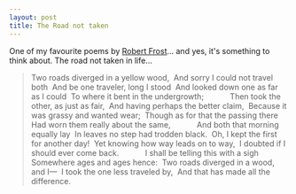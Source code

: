 ```yaml
---
layout: post
title: The Road not taken
---
```


One of my favourite poems by [Robert Frost](http://en.wikipedia.org/wiki/Robert_Frost)... and yes, it's something to think about. The road not taken in life...

> Two roads diverged in a yellow wood,  And sorry I could not travel both  And be one traveler, long I stood  And looked down one as far as I could  To where it bent in the undergrowth;            Then took the other, as just as fair,  And having perhaps the better claim,  Because it was grassy and wanted wear;  Though as for that the passing there  Had worn them really about the same,            And both that morning equally lay  In leaves no step had trodden black.  Oh, I kept the first for another day!  Yet knowing how way leads on to way,  I doubted if I should ever come back.            I shall be telling this with a sigh  Somewhere ages and ages hence:  Two roads diverged in a wood, and I—  I took the one less traveled by,  And that has made all the difference.
